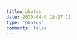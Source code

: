 ```yaml
---
title: photos
date: 2020-04-6 19:27:11
type: "photos"
comments: false
---
```


<script type="text/javascript" src="v.js"></script>